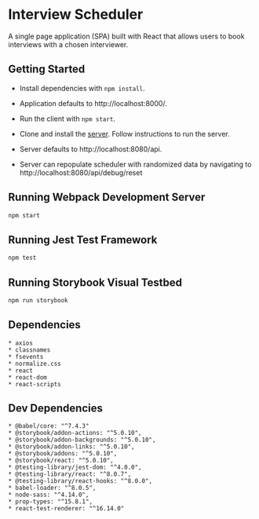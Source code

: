# Interview Scheduler

A single page application (SPA) built with React that allows users to book interviews with a chosen interviewer. 

## Getting Started

* Install dependencies with `npm install`.

* Application defaults to http://localhost:8000/.
* Run the client with `npm start`.

* Clone and install the [server](https://github.com/lighthouse-labs/scheduler-api). Follow instructions to run the server.
* Server defaults to http://localhost:8080/api. 
* Server can repopulate scheduler with randomized data by navigating to http://localhost:8080/api/debug/reset



## Running Webpack Development Server

```sh
npm start
```

## Running Jest Test Framework

```sh
npm test
```

## Running Storybook Visual Testbed

```sh
npm run storybook
```
## Dependencies

    * axios
    * classnames
    * fsevents
    * normalize.css
    * react
    * react-dom
    * react-scripts
    
## Dev Dependencies

    * @babel/core: "^7.4.3"
    * @storybook/addon-actions: "^5.0.10",
    * @storybook/addon-backgrounds: "^5.0.10",
    * @storybook/addon-links: "^5.0.10",
    * @storybook/addons: "^5.0.10",
    * @storybook/react: "^5.0.10",
    * @testing-library/jest-dom: "^4.0.0",
    * @testing-library/react: "^8.0.7",
    * @testing-library/react-hooks: "^8.0.0",
    * babel-loader: "^8.0.5",
    * node-sass: "^4.14.0",
    * prop-types: "^15.8.1",
    * react-test-renderer: "^16.14.0"
